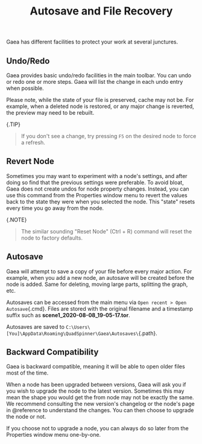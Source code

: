 ﻿---
uid: autosave
title: Autosave and File Recovery
---

Gaea has different facilities to protect your work at several junctures.

## Undo/Redo

Gaea provides basic undo/redo facilities in the main toolbar. You can undo or redo one or more steps. Gaea will list the change in each undo entry when possible.

Please note, while the state of your file is preserved, cache may not be. For example, when a deleted node is restored, or any major change is reverted, the preview may need to be rebuilt.

{.TIP}
> If you don't see a change, try pressing `F5` on the desired node to force a refresh.

## Revert Node

Sometimes you may want to experiment with a node's settings, and after doing so find that the previous settings were preferable. To avoid bloat, Gaea does not create undos for node property changes. Instead, you can use this command from the Properties window menu to revert the values back to the state they were when you selected the node. This "state" resets every time you go away from the node.

{.NOTE}
> The similar sounding "Reset Node" (Ctrl + R) command will reset the node to factory defaults.

## Autosave

Gaea will attempt to save a copy of your file before every major action. For example, when you add a new node, an autosave will be created before the node is added. Same for deleting, moving large parts, splitting the graph, etc.

Autosaves can be accessed from the main menu via `Open recent > Open Autosave`{.cmd}. Files are stored with the original filename and a timestamp suffix such as **scene1_2020-08-08_19-05-17.tor**.

Autosaves are saved to `C:\Users\[You]\AppData\Roaming\QuadSpinner\Gaea\Autosaves\`{.path}.

## Backward Compatibility

Gaea is backward compatible, meaning it will be able to open older files most of the time.

When a node has been upgraded between versions, Gaea will ask you if you wish to upgrade the node to the latest version. Sometimes this may mean the shape you would get the from node may not be exactly the same. We recommend consulting the new version's changelog or the node's page in @reference to understand the changes. You can then choose to upgrade the node or not.

If you choose not to upgrade a node, you can always do so later from the Properties window menu one-by-one.